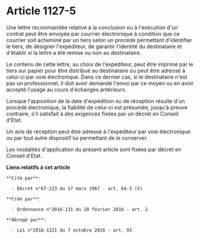 # Article 1127-5

Une lettre recommandée relative à la conclusion ou à l'exécution d'un contrat peut être envoyée par courrier électronique à
condition que ce courrier soit acheminé par un tiers selon un procédé permettant d'identifier le tiers, de désigner
l'expéditeur, de garantir l'identité du destinataire et d'établir si la lettre a été remise ou non au destinataire. 

Le contenu de cette lettre, au choix de l'expéditeur, peut être imprimé par le tiers sur papier pour être distribué au
destinataire ou peut être adressé à celui-ci par voie électronique. Dans ce dernier cas, si le destinataire n'est pas un
professionnel, il doit avoir demandé l'envoi par ce moyen ou en avoir accepté l'usage au cours d'échanges antérieurs. 

Lorsque l'apposition de la date d'expédition ou de réception résulte d'un procédé électronique, la fiabilité de celui-ci est
présumée, jusqu'à preuve contraire, s'il satisfait à des exigences fixées par un décret en Conseil d'Etat. 

Un avis de réception peut être adressé à l'expéditeur par voie électronique ou par tout autre dispositif lui permettant de le
conserver. 

Les modalités d'application du présent article sont fixées par décret en Conseil d'Etat.

**Liens relatifs à cet article**

	**Cité par**:

	  - Décret n°67-223 du 17 mars 1967 - art. 64-3 (V)

	**Créé par**:

	  - Ordonnance n°2016-131 du 10 février 2016 - art. 2

	**Abrogé par**:

	  - Loi n°2016-1321 du 7 octobre 2016 - art. 93
